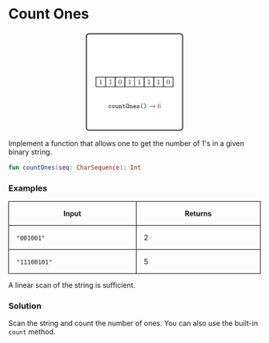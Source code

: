 <style>
.samples th, .samples td {
    border: 1px solid black;
    border-collapse: collapse;
    padding: 15px;
    width: 300px;
    /*max-width: 100%;*/
    /*text-align: center;*/
    /*alignment: center;*/
}

.sample th, .sample td {
    border: 1px solid black;
    padding: 15px;
    width: 300px;
    /*max-width: 100%;*/
    /*text-align: center;*/
    /*alignment: center;*/
}

.sample td {
    border-top: none;
    border-bottom: none;
}

.sample table {
    border-collapse: collapse;
    border: 1px solid black;
}

.logo {
    display: flex;
    justify-content: center;
}

.logo img {
    width: 200px;
    align: center;
}

.code span {
    line-height: 22px;
}
</style>

# Count Ones
<div class="logo">
    <img src="../../images/count_ones_logo.png">
</div>

Implement a function that allows one to get the number of
1's in a given binary string.

```Kotlin
fun countOnes(seq: CharSequence): Int
```


### Examples

<div class="samples">

| Input        | Returns |
|--------------|---------|
| `"001001"`   | 2       |
| `"11100101"` | 5       |

</div>

<div class="hint">
A linear scan of the string is sufficient.
</div>

<div class="hint">

### Solution

Scan the string and count the number of ones. 
You can also use the built-in `count` method.
</div>